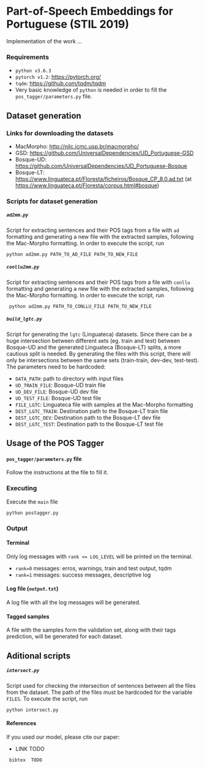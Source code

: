 # Part-of-Speech Embeddings for Portuguese (STIL 2019)

Implementation of the work ...

### Requirements
- `python v3.6.3`  
- `pytorch v1.2`: https://pytorch.org/
- `tqdm`: https://github.com/tqdm/tqdm
- Very basic knowledge of `python` is needed in order to fill the `pos_tagger/parameters.py` file.

## Dataset generation
### Links for downloading the datasets
  - MacMorpho: http://nilc.icmc.usp.br/macmorpho/
  - GSD: https://github.com/UniversalDependencies/UD_Portuguese-GSD 
  - Bosque-UD: https://github.com/UniversalDependencies/UD_Portuguese-Bosque 
  - Bosque-LT: https://www.linguateca.pt/Floresta/ficheiros/Bosque_CP_8.0.ad.txt (at https://www.linguateca.pt/Floresta/corpus.html#bosque)

### Scripts for dataset generation
##### `ad2mm.py`
 Script for extracting sentences and their POS tags from a file with `ad` formatting and generating a new file with the extracted samples, following the Mac-Morpho formatting. In order to execute the script, run
 ```
 python ad2mm.py PATH_TO_AD_FILE PATH_TO_NEW_FILE
 ```
##### `conllu2mm.py`
 Script for extracting sentences and their POS tags from a file with `conllu` formatting and generating a new file with the extracted samples, following the Mac-Morpho formatting. In order to execute the script, run
 ```
  python ad2mm.py PATH_TO_CONLLU_FILE PATH_TO_NEW_FILE
 ```
##### `build_lgtc.py`
 Script for generating the `lgtc` (Linguateca) datasets. Since there can be a huge intersection between different sets (eg. train and test) between Bosque-UD and the generated Linguateca (Bosque-LT) splits, a more cautious split is needed. By generating the files with this script, there will only be intersections between the same sets (train-train, dev-dev, test-test).
 The parameters need to be hardcoded:
 - `DATA_PATH`: path to directory with input files
 - `UD_TRAIN_FILE`: Bosque-UD train file
 - `UD_DEV_FILE`: Bosque-UD dev file
 - `UD_TEST_FILE`: Bosque-UD test file
 - `FILE_LGTC`: Linguateca file with samples at the Mac-Morpho formatting
 - `DEST_LGTC_TRAIN`: Destination path to the Bosque-LT train file
 - `DEST_LGTC_DEV`: Destination path to the Bosque-LT dev file
 - `DEST_LGTC_TEST`: Destination path to the Bosque-LT test file
 

## Usage of the POS Tagger
#### `pos_tagger/parameters.py` file
Follow the instructions at the file to fill it.

### Executing
Execute the `main` file
```
python postagger.py
```

### Output
#### Terminal
Only log messages with `rank <= LOG_LEVEL` will be printed on the terminal.
- `rank=0` messages: erros, warnings, train and test output, tqdm
- `rank=1` messages: success messages, descriptive log

#### Log file (`output.txt`)
A log file with all the log messages will be generated.

#### Tagged samples
A file with the samples form the validation set, along with their tags prediction, will be generated for each dataset.
    
## Aditional scripts
##### `intersect.py`
 Script used for checking the intersection of sentences between all the files from the dataset. The path of the files must be hardcoded for the variable `FILES`. To execute the script, run
 ```
 python intersect.py
 ```
 
#### References
If you used our model, please cite our paper:
- LINK  TODO
```
 bibtex  TODO
```
